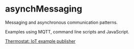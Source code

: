 # asynchMessaging
Messaging and asynchronous communication patterns. 

Examples using MQTT, command line scripts and JavaScript.


<a href="https://gitpod.io/#https://github.com/CorndelWithSotwire/asynchMessaging/tree/EstateExercise-Start02-gitpod" >
    <p>Thermostat: IoT example publisher</p>
</a>

